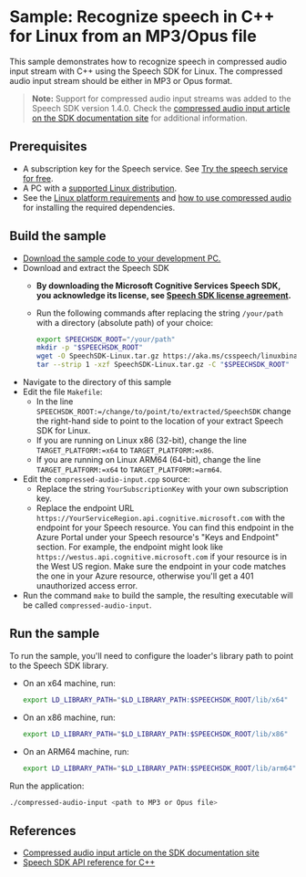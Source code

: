 # Sample: Recognize speech in C++ for Linux from an MP3/Opus file

This sample demonstrates how to recognize speech in compressed audio input stream with C++ using the Speech SDK for Linux.
The compressed audio input stream should be either in MP3 or Opus format.

> **Note:**
> Support for compressed audio input streams was added to the Speech SDK version 1.4.0.
> Check the [compressed audio input article on the SDK documentation site](https://docs.microsoft.com/azure/cognitive-services/speech-service/how-to-use-codec-compressed-audio-input-streams)
> for additional information.

## Prerequisites

* A subscription key for the Speech service. See [Try the speech service for free](https://docs.microsoft.com/azure/cognitive-services/speech-service/get-started).
* A PC with a [supported Linux distribution](https://docs.microsoft.com/azure/cognitive-services/speech-service/speech-sdk?tabs=linux).
* See
the [Linux platform requirements](https://learn.microsoft.com/azure/ai-services/speech-service/quickstarts/setup-platform?tabs=linux&pivots=programming-language-cpp#platform-requirements)
and [how to use compressed audio](https://learn.microsoft.com/azure/ai-services/speech-service/how-to-use-codec-compressed-audio-input-streams?tabs=linux&pivots=programming-language-cpp)
for installing the required dependencies.

## Build the sample

* [Download the sample code to your development PC.](/README.md#get-the-samples)
* Download and extract the Speech SDK
  * **By downloading the Microsoft Cognitive Services Speech SDK, you acknowledge its license, see [Speech SDK license agreement](https://aka.ms/csspeech/license).**
  * Run the following commands after replacing the string `/your/path` with a directory (absolute path) of your choice:

    ```sh
    export SPEECHSDK_ROOT="/your/path"
    mkdir -p "$SPEECHSDK_ROOT"
    wget -O SpeechSDK-Linux.tar.gz https://aka.ms/csspeech/linuxbinary
    tar --strip 1 -xzf SpeechSDK-Linux.tar.gz -C "$SPEECHSDK_ROOT"
    ```
* Navigate to the directory of this sample
* Edit the file `Makefile`:
  * In the line `SPEECHSDK_ROOT:=/change/to/point/to/extracted/SpeechSDK` change the right-hand side to point to the location of your extract Speech SDK for Linux.
  * If you are running on Linux x86 (32-bit), change the line `TARGET_PLATFORM:=x64` to `TARGET_PLATFORM:=x86`.
  * If you are running on Linux ARM64 (64-bit), change the line `TARGET_PLATFORM:=x64` to `TARGET_PLATFORM:=arm64`.
* Edit the `compressed-audio-input.cpp` source:
  * Replace the string `YourSubscriptionKey` with your own subscription key.
  * Replace the endpoint URL `https://YourServiceRegion.api.cognitive.microsoft.com` with the endpoint for your Speech resource. You can find this endpoint in the Azure Portal under your Speech resource's "Keys and Endpoint" section.
    For example, the endpoint might look like `https://westus.api.cognitive.microsoft.com` if your resource is in the West US region. Make sure the endpoint in your code matches the one in your Azure resource, otherwise you'll get a 401 unauthorized access error.
* Run the command `make` to build the sample, the resulting executable will be called `compressed-audio-input`.

## Run the sample

To run the sample, you'll need to configure the loader's library path to point to the Speech SDK library.

* On an x64 machine, run:

  ```sh
  export LD_LIBRARY_PATH="$LD_LIBRARY_PATH:$SPEECHSDK_ROOT/lib/x64"
  ```

* On an x86 machine, run:

  ```sh
  export LD_LIBRARY_PATH="$LD_LIBRARY_PATH:$SPEECHSDK_ROOT/lib/x86"
  ```

* On an ARM64 machine, run:

  ```sh
  export LD_LIBRARY_PATH="$LD_LIBRARY_PATH:$SPEECHSDK_ROOT/lib/arm64"
  ```

Run the application:

```sh
./compressed-audio-input <path to MP3 or Opus file>
```

## References

* [Compressed audio input article on the SDK documentation site](https://docs.microsoft.com/azure/cognitive-services/speech-service/how-to-use-codec-compressed-audio-input-streams)
* [Speech SDK API reference for C++](https://aka.ms/csspeech/cppref)
